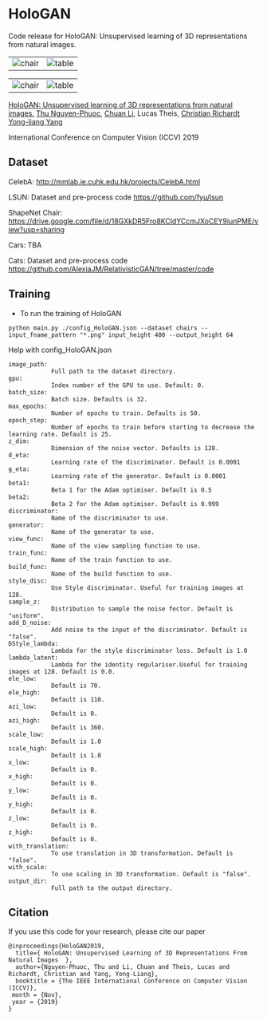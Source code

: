 # HoloGAN
Code release for HoloGAN: Unsupervised learning of 3D representations from natural images. 

<p><table>
  <tr valign="top">
    <td width="50%"><img src="images/cars_azi_small.gif" alt="chair" /></td>
    <td width="50%"><img src="images/cars_ele_small.gif" alt="table" /></td>
  </tr>
</table></p>

<p><table>
  <tr valign="top">
    <td width="50%"><img src="images/cats_small_1.gif" alt="chair" /></td>
    <td width="50%"><img src="images/celebA_small.gif" alt="table" /></td>
  </tr>
</table></p>

[HoloGAN: Unsupervised learning of 3D representations from natural images.]( https://www.monkeyoverflow.com/hologan-unsupervised-learning-of-3d-representations-from-natural-images/ ) [Thu Nguyen-Phuoc](https://monkeyoverflow.com/about/),  [Chuan Li](https://lambdalabs.com/blog/author/chuan/), Lucas Theis, [Christian Richardt]( https://richardt.name/ ) [Yong-liang Yang](http://yongliangyang.net/) 

International Conference on Computer Vision (ICCV) 2019 

## Dataset

CelebA: http://mmlab.ie.cuhk.edu.hk/projects/CelebA.html 

LSUN: Dataset and pre-process code  https://github.com/fyu/lsun 

ShapeNet Chair: https://drive.google.com/file/d/18GXkDR5Fro8KCldYCcmJXoCEY9iunPME/view?usp=sharing

Cars: TBA

Cats: Dataset and pre-process code https://github.com/AlexiaJM/RelativisticGAN/tree/master/code 

## Training

- To run the training of HoloGAN

```	
python main.py ./config_HoloGAN.json --dataset chairs --input_fname_pattern "*.png" input_height 400 --output_height 64
```
Help with config_HoloGAN.json

```
image_path:
			Full path to the dataset directory.
gpu:
			Index number of the GPU to use. Default: 0.
batch_size:
			Batch size. Defaults is 32.
max_epochs:
			Number of epochs to train. Defaults is 50.
epoch_step:
			Number of epochs to train before starting to decrease the learning rate. Default is 25.
z_dim:
			Dimension of the noise vector. Defaults is 128.
d_eta:
			Learning rate of the discriminator. Default is 0.0001
g_eta:
			Learning rate of the generator. Default is 0.0001
beta1:
			Beta 1 for the Adam optimiser. Default is 0.5
beta2:
			Beta 2 for the Adam optimiser. Default is 0.999
discriminator:
			Name of the discriminator to use. 
generator:
			Name of the generator to use. 
view_func:
			Name of the view sampling function to use.
train_func:
			Name of the train function to use.
build_func:
			Name of the build function to use.
style_disc:
			Use Style discriminator. Useful for training images at 128.
sample_z:
			Distribution to sample the noise fector. Default is "uniform".
add_D_noise:
			Add noise to the input of the discriminator. Default is "false".
DStyle_lambda:
			Lambda for the style discriminator loss. Default is 1.0
lambda_latent:
			Lambda for the identity regulariser.Useful for training images at 128. Default is 0.0.
ele_low:
			Default is 70.
ele_high:
			Default is 110.
azi_low:
			Default is 0.
azi_high:
			Default is 360.
scale_low:
			Default is 1.0
scale_high:
			Default is 1.0
x_low:
			Default is 0.
x_high:
			Default is 0.
y_low:
			Default is 0.
y_high:
			Default is 0.
z_low:
			Default is 0.
z_high:
			Default is 0.
with_translation:
			To use translation in 3D transformation. Default is "false".
with_scale:
			To use scaling in 3D transformation. Default is "false".
output_dir: 
			Full path to the output directory.
```

## Citation

If you use this code for your research, please cite our paper

```
@inproceedings{HoloGAN2019,
  title={ HoloGAN: Unsupervised Learning of 3D Representations From Natural Images  },
  author={Nguyen-Phuoc, Thu and Li, Chuan and Theis, Lucas and Richardt, Christian and Yang, Yong-Liang},
  booktitle = {The IEEE International Conference on Computer Vision (ICCV)},
 month = {Nov},
 year = {2019} 
}
```

